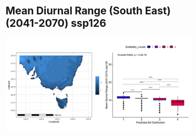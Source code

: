 # Mean Diurnal Range (South East) (2041-2070) ssp126
![image info](../../Analysis_Plots/South_East_Extent_OnlyEnvs/Mean_Diurnal_Range_SE_4170_126.png)